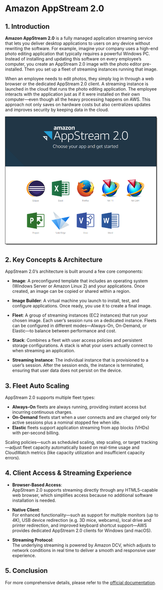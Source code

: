 # Amazon AppStream 2.0

## 1. Introduction

**Amazon AppStream 2.0** is a fully managed application streaming service that lets you deliver desktop applications to users on any device without rewriting the software. For example, imagine your company uses a high-end photo editing application that typically requires a powerful Windows PC. Instead of installing and updating this software on every employee’s computer, you create an AppStream 2.0 image with the photo editor pre-installed. Then you set up a fleet of streaming instances running that image.

When an employee needs to edit photos, they simply log in through a web browser or the dedicated AppStream 2.0 client. A streaming instance is launched in the cloud that runs the photo editing application. The employee interacts with the application just as if it were installed on their own computer—even though all the heavy processing happens on AWS. This approach not only saves on hardware costs but also centralizes updates and improves security by keeping data in the cloud.

![appstream](./_assets/appstream.png)

## 2. Key Concepts & Architecture

AppStream 2.0’s architecture is built around a few core components:

- **Image**: A preconfigured template that includes an operating system (Windows Server or Amazon Linux 2) and your applications. Once created, an image can be copied or shared within a region.
    
- **Image Builder**: A virtual machine you launch to install, test, and configure applications. Once ready, you use it to create a final image.
    
- **Fleet**: A group of streaming instances (EC2 instances) that run your chosen image. Each user’s session runs on a dedicated instance. Fleets can be configured in different modes—Always-On, On-Demand, or Elastic—to balance between performance and cost.
    
- **Stack**: Combines a fleet with user access policies and persistent storage configurations. A stack is what your users actually connect to when streaming an application.
    
- **Streaming Instance**: The individual instance that is provisioned to a user’s session. After the session ends, the instance is terminated, ensuring that user data does not persist on the device.

## 3. Fleet Auto Scaling

AppStream 2.0 supports multiple fleet types:
    
- **Always-On** fleets are always running, providing instant access but incurring continuous charges.
- **On-Demand** fleets start when a user connects and are charged only for active sessions plus a nominal stopped fee when idle.
- **Elastic** fleets support application streaming from app blocks (VHDs) with per-second billing.

Scaling policies—such as scheduled scaling, step scaling, or target tracking—adjust fleet capacity automatically based on real-time usage and CloudWatch metrics (like capacity utilization and insufficient capacity errors).  

## 4. Client Access & Streaming Experience

- **Browser-Based Access**:  
    AppStream 2.0 supports streaming directly through any HTML5-capable web browser, which simplifies access because no additional software installation is needed.
    
- **Native Client**:  
    For enhanced functionality—such as support for multiple monitors (up to 4K), USB device redirection (e.g. 3D mice, webcams), local drive and printer redirection, and improved keyboard shortcut support—AWS provides dedicated AppStream 2.0 clients for Windows (and macOS).  

- **Streaming Protocol**:  
    The underlying streaming is powered by Amazon DCV, which adjusts to network conditions in real time to deliver a smooth and responsive user experience.

## 5. Conclusion

For more comprehensive details, please refer to the [official documentation](https://docs.aws.amazon.com/appstream2/).